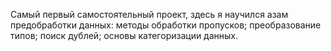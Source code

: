 Самый первый самостоятельный проект, здесь я научился азам предобработки данных:
методы обработки пропусков;
преобразование типов;
поиск дублей;
основы категоризации данных.